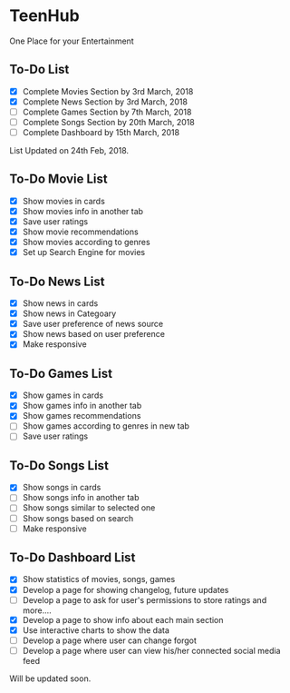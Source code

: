 # TeenHub
One Place for your Entertainment

## To-Do List

- [X] Complete Movies Section by 3rd March, 2018
- [X] Complete News Section by 3rd March, 2018
- [ ] Complete Games Section by 7th March, 2018
- [ ] Complete Songs Section by 20th March, 2018
- [ ] Complete Dashboard by 15th March, 2018

List Updated on 24th Feb, 2018.

## To-Do Movie List

- [X] Show movies in cards
- [X] Show movies info in another tab
- [X] Save user ratings
- [X] Show movie recommendations
- [X] Show movies according to genres
- [X] Set up Search Engine for movies

## To-Do News List

- [X] Show news in cards
- [X] Show news in Categoary
- [X] Save user preference of news source
- [X] Show news based on user preference
- [X] Make responsive

## To-Do Games List

- [X] Show games in cards
- [X] Show games info in another tab
- [X] Show games recommendations
- [ ] Show games according to genres in new tab
- [ ] Save user ratings

## To-Do Songs List

- [X] Show songs in cards
- [ ] Show songs info in another tab
- [ ] Show songs similar to selected one
- [ ] Show songs based on search
- [ ] Make responsive

## To-Do Dashboard List

- [X] Show statistics of movies, songs, games
- [X] Develop a page for showing changelog, future updates
- [ ] Develop a page to ask for user's permissions to store ratings and more....
- [X] Develop a page to show info about each main section
- [X] Use interactive charts to show the data
- [ ] Develop a page where user can change forgot
- [ ] Develop a page where user can view his/her connected social media feed

Will be updated soon.
